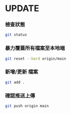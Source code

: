 # UPDATE

### 檢查狀態
```bash
git status
```

### 暴力覆蓋所有檔案至本地端
```bash
git reset --hard origin/main
```

### 新增/更新 檔案
```bash
git add .
```

### 確認推送上傳
```bash
git push origin main
```